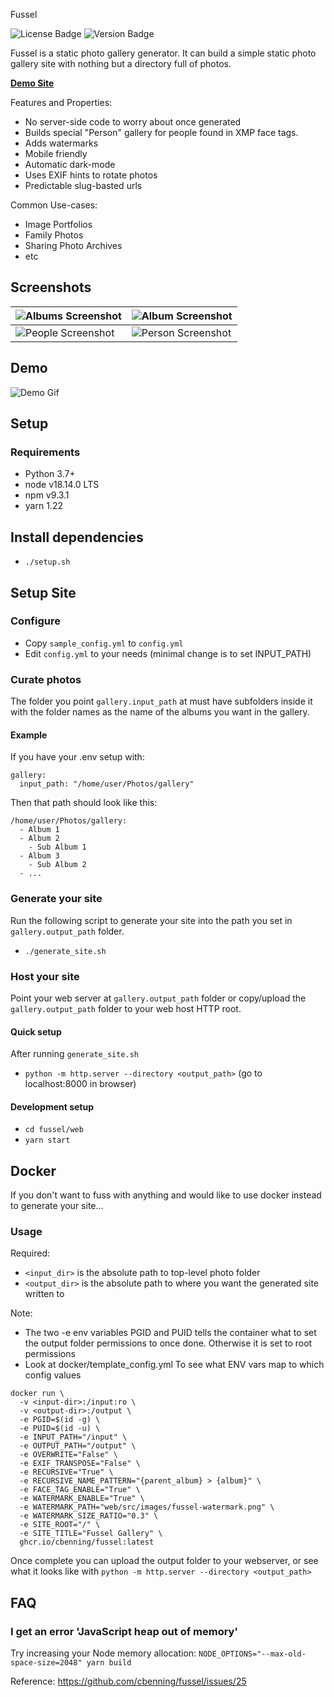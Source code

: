  Fussel

![License Badge](https://img.shields.io/github/license/cbenning/fussel)
![Version Badge](https://img.shields.io/github/v/release/cbenning/fussel)

Fussel is a static photo gallery generator. It can build a simple static photo gallery site
with nothing but a directory full of photos. 

**[Demo Site](https://benninger.ca/fussel-demo/)**

Features and Properties:
 - No server-side code to worry about once generated
 - Builds special "Person" gallery for people found in XMP face tags.
 - Adds watermarks
 - Mobile friendly
 - Automatic dark-mode
 - Uses EXIF hints to rotate photos
 - Predictable slug-basted urls

Common Use-cases:
 - Image Portfolios
 - Family Photos
 - Sharing Photo Archives
 - etc

## Screenshots
| ![Albums Screenshot](https://user-images.githubusercontent.com/153700/81897761-1e904780-956c-11ea-9450-fbdb286b95fc.png?raw=true "Albums Screenshot") | ![Album Screenshot](https://user-images.githubusercontent.com/153700/81897716-120bef00-956c-11ea-9204-b8e90ffb24f8.png?raw=true "Album Screenshot") |  
|---|---|
| ![People Screenshot](https://user-images.githubusercontent.com/153700/81897685-fef91f00-956b-11ea-8df6-9c23fad83bb2.png?raw=true "People Screenshot") | ![Person Screenshot](https://user-images.githubusercontent.com/153700/81897698-091b1d80-956c-11ea-9acb-6195d9673407.png?raw=true "PersonScreenshot") | 

## Demo
![Demo Gif](https://user-images.githubusercontent.com/153700/81898094-d58cc300-956c-11ea-90eb-f8ce5561f63d.gif?raw=true "Modal Screenshot")

## Setup

### Requirements

 - Python 3.7+
 - node v18.14.0 LTS
 - npm v9.3.1
 - yarn 1.22

## Install dependencies

 - `./setup.sh`
 
## Setup Site

### Configure

 - Copy `sample_config.yml` to `config.yml`
 - Edit `config.yml` to your needs (minimal change is to set INPUT_PATH)

### Curate photos
The folder you point `gallery.input_path` at must have subfolders inside it with the folder names as the name of the albums you want in the gallery. 

#### Example

If you have your .env setup with:
```
gallery:
  input_path: "/home/user/Photos/gallery"
```

Then that path should look like this:
```
/home/user/Photos/gallery:
  - Album 1
  - Album 2
    - Sub Album 1
  - Album 3
    - Sub Album 2
  - ...
```

### Generate your site
Run the following script to generate your site into the path you set in `gallery.output_path` folder.
 - `./generate_site.sh`
 
### Host your site

Point your web server at `gallery.output_path` folder or copy/upload the `gallery.output_path` folder to your web host HTTP root.

#### Quick setup

After running `generate_site.sh`

 - `python -m http.server --directory <output_path>` (go to localhost:8000 in browser)

#### Development setup

 - `cd fussel/web`
 - `yarn start`
 
## Docker

If you don't want to fuss with anything and would like to use docker instead to generate your site...

### Usage

Required:
 * `<input_dir>` is the absolute path to top-level photo folder
 * `<output_dir>` is the absolute path to where you want the generated site written to

Note: 
 * The two -e env variables PGID and PUID tells the container what to set the output folder permissions to
 once done. Otherwise it is set to root permissions
 * Look at docker/template_config.yml To see what ENV vars map to which config values

```
docker run \
  -v <input-dir>:/input:ro \
  -v <output-dir>:/output \
  -e PGID=$(id -g) \
  -e PUID=$(id -u) \
  -e INPUT_PATH="/input" \
  -e OUTPUT_PATH="/output" \
  -e OVERWRITE="False" \
  -e EXIF_TRANSPOSE="False" \
  -e RECURSIVE="True" \
  -e RECURSIVE_NAME_PATTERN="{parent_album} > {album}" \
  -e FACE_TAG_ENABLE="True" \
  -e WATERMARK_ENABLE="True" \
  -e WATERMARK_PATH="web/src/images/fussel-watermark.png" \
  -e WATERMARK_SIZE_RATIO="0.3" \
  -e SITE_ROOT="/" \
  -e SITE_TITLE="Fussel Gallery" \
  ghcr.io/cbenning/fussel:latest 
```

Once complete you can upload the output folder to your webserver, or see what it looks like with
`python -m http.server --directory <output_path>`


## FAQ

### I get an error 'JavaScript heap out of memory'

Try increasing your Node memory allocation: `NODE_OPTIONS="--max-old-space-size=2048" yarn build` 

Reference: https://github.com/cbenning/fussel/issues/25
